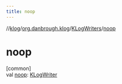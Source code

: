 ```yaml
---
title: noop
---
```

//[klog](../../../index.html)/[org.danbrough.klog](../index.html)/[KLogWriters](index.html)/[noop](noop.html)



# noop



[common]\
val [noop](noop.html): [KLogWriter](../index.html#1955773663%2FClasslikes%2F1242518872)




